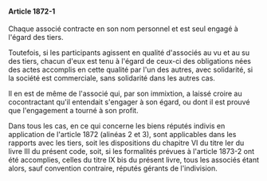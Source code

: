 #### Article 1872-1

Chaque associé contracte en son nom personnel et est seul engagé à l'égard des tiers.

Toutefois, si les participants agissent en qualité d'associés au vu et au su des tiers, chacun d'eux est tenu à l'égard de ceux-ci des obligations nées des actes accomplis en cette qualité par l'un des autres, avec solidarité, si la société est commerciale, sans solidarité dans les autres cas.

Il en est de même de l'associé qui, par son immixtion, a laissé croire au cocontractant qu'il entendait s'engager à son égard, ou dont il est prouvé que l'engagement a tourné à son profit.

Dans tous les cas, en ce qui concerne les biens réputés indivis en application de l'article 1872 (alinéas 2 et 3), sont applicables dans les rapports avec les tiers, soit les dispositions du chapitre VI du titre Ier du livre III du présent code, soit, si les formalités prévues à l'article 1873-2 ont été accomplies, celles du titre IX bis du présent livre, tous les associés étant alors, sauf convention contraire, réputés gérants de l'indivision.

